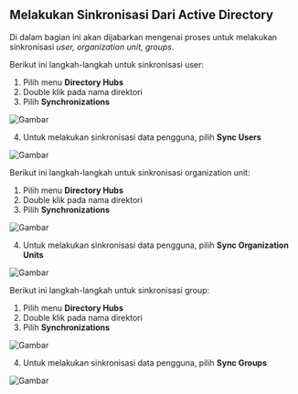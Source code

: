 ## **Melakukan Sinkronisasi Dari Active Directory**

Di dalam bagian ini akan dijabarkan mengenai proses untuk melakukan sinkronisasi *user, organization unit, groups*.

Berikut ini langkah-langkah untuk sinkronisasi user:

1. Pilih menu **Directory Hubs**
2. Double klik pada nama direktori
3. Pilih **Synchronizations**

![Gambar](_screenshot/.png/?sanitize=true)

4. Untuk melakukan sinkronisasi data pengguna, pilih **Sync Users**

![Gambar](_screenshot/.png/?sanitize=true)

Berikut ini langkah-langkah untuk sinkronisasi organization unit:

1. Pilih menu **Directory Hubs**
2. Double klik pada nama direktori
3. Pilih **Synchronizations**

![Gambar](_screenshot/.png/?sanitize=true)

4. Untuk melakukan sinkronisasi data pengguna, pilih **Sync Organization Units**

![Gambar](_screenshot/.png/?sanitize=true)

Berikut ini langkah-langkah untuk sinkronisasi group:

1. Pilih menu **Directory Hubs**
2. Double klik pada nama direktori
3. Pilih **Synchronizations**

![Gambar](_screenshot/.png/?sanitize=true)

4. Untuk melakukan sinkronisasi data pengguna, pilih **Sync Groups**

![Gambar](_screenshot/.png/?sanitize=true)